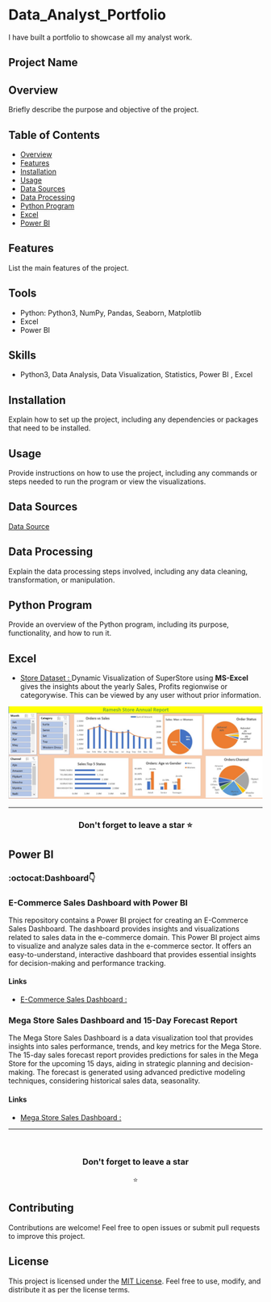 # Data_Analyst_Portfolio
I have built a portfolio to showcase all my analyst work.
## Project Name

## Overview
Briefly describe the purpose and objective of the project.

## Table of Contents
- [Overview](#overview)
- [Features](#features)
- [Installation](#installation)
- [Usage](#usage)
- [Data Sources](#data-sources)
- [Data Processing](#data-processing)
- [Python Program](#python-program)
- [Excel](#excel)
- [Power BI](#power-bi)

## Features
List the main features of the project.

## Tools 
* Python: Python3, NumPy, Pandas, Seaborn, Matplotlib
* Excel
* Power BI


## Skills 
* Python3, Data Analysis, Data Visualization, Statistics, Power BI , Excel


## Installation
Explain how to set up the project, including any dependencies or packages that need to be installed.

## Usage
Provide instructions on how to use the project, including any commands or steps needed to run the program or view the visualizations.

## Data Sources
<a href="https://www.kaggle.com/"> Data Source </a>

## Data Processing
Explain the data processing steps involved, including any data cleaning, transformation, or manipulation.


## Python Program
Provide an overview of the Python program, including its purpose, functionality, and how to run it.

## Excel
- <a href="https://github.com/Parmar2001/Data_Analyst_Portfolio/tree/main/MS-Excel"> Store Dataset : </a> Dynamic Visualization of SuperStore using <b>MS-Excel</b> gives the insights about the yearly Sales, Profits regionwise or categorywise. This can be viewed by any user without prior information.
<div align="center">
  <a href="https://github.com/Parmar2001/Data_Analyst_Portfolio/blob/main/MS-Excel/Ramesh_store_Report.jpg" target="_blank">
    <img src="https://github.com/Parmar2001/Data_Analyst_Portfolio/blob/main/MS-Excel/Ramesh_store_Report.jpg" alt="Screenshot 2023-07-28 152259">
  </a>
</div>

<hr />

<div align="center">
  <h3>Don't forget to leave a star ⭐️</h3>
</div>

  
## Power BI
### :octocat:Dashboard👇

### E-Commerce Sales Dashboard with Power BI
This repository contains a Power BI project for creating an E-Commerce Sales Dashboard. The dashboard provides insights and visualizations related to sales data in the e-commerce domain.
This Power BI project aims to visualize and analyze sales data in the e-commerce sector. It offers an easy-to-understand, interactive dashboard that provides essential insights for decision-making and performance tracking.
#### Links 
- <a href="https://github.com/Parmar2001/Data_Analyst_Portfolio/blob/main/Power%20BI/E-Commerce_sales_DashBoard.pdf"> E-Commerce Sales Dashboard : </a>


###  Mega Store Sales Dashboard and 15-Day Forecast Report
The Mega Store Sales Dashboard is a data visualization tool that provides insights into sales performance, trends, and key metrics for the Mega Store.
The 15-day sales forecast report provides predictions for sales in the Mega Store for the upcoming 15 days, aiding in strategic planning and decision-making.
The forecast is generated using advanced predictive modeling techniques, considering historical sales data, seasonality.
#### Links 
- <a href="https://github.com/Parmar2001/Data_Analyst_Portfolio/blob/main/Power%20BI/Mega_stores_BI_Dashboard.pdf"> Mega Store Sales Dashboard : </a>

<hr />
<br />
<div align="center"> <h3>Don't forget to leave a star </h3> ⭐️</div>

## Contributing

Contributions are welcome! Feel free to open issues or submit pull requests to improve this project.

## License

This project is licensed under the [MIT License](LICENSE). Feel free to use, modify, and distribute it as per the license terms.

